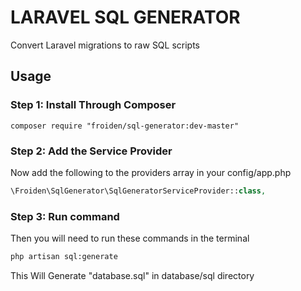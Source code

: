 # LARAVEL SQL GENERATOR
Convert Laravel migrations to raw SQL scripts


## Usage

### Step 1: Install Through Composer

```
composer require "froiden/sql-generator:dev-master"
```

### Step 2: Add the Service Provider
Now add the following to the providers array in your config/app.php

```php
\Froiden\SqlGenerator\SqlGeneratorServiceProvider::class,
```

### Step 3: Run command
Then you will need to run these commands in the terminal

```bash
php artisan sql:generate
```

This Will Generate "database.sql" in database/sql directory
